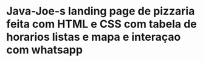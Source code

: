 # Java-Joe-s landing page de pizzaria feita com HTML e CSS com tabela de horarios listas e mapa e interaçao com whatsapp
